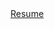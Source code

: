 <div class="resume-frame">
        <object width="100%" height="100%" type="application/pdf" data="https://cdn.jsdelivr.net/gh/yanyunchangfeng/cdn@1.0.0/assets/yycf-resume.pdf" internalinstanceid="5">
            <a href="/assets/yycf-resume.pdf" download="/assets/yycf-resume.pdf">Resume</a>
        </object>
</div>